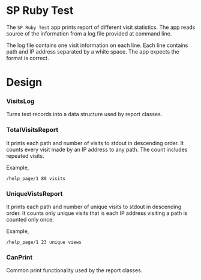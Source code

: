 # SP Ruby Test

The `SP Ruby Test` app prints report of different visit statistics.  The app reads source of the information from a log file provided at command line.

The log file contains one visit information on each line.  Each line contains path and IP address separated by a white space.  The app expects the format is correct.


# Design


### VisitsLog

Turns text records into a data structure used by report classes.


### TotalVisitsReport

It prints each path and number of visits to stdout in descending order.  It counts every visit made by an IP address to any path.  The count includes repeated visits.

Example,
```
/help_page/1 80 visits
```


### UniqueVistsReport

It prints each path and number of unique visits to stdout in descending order.  It counts only unique visits that is each IP address visiting a path is counted only once.

Example,
```
/help_page/1 23 unique views
```


### CanPrint

Common print functionality used by the report classes.
